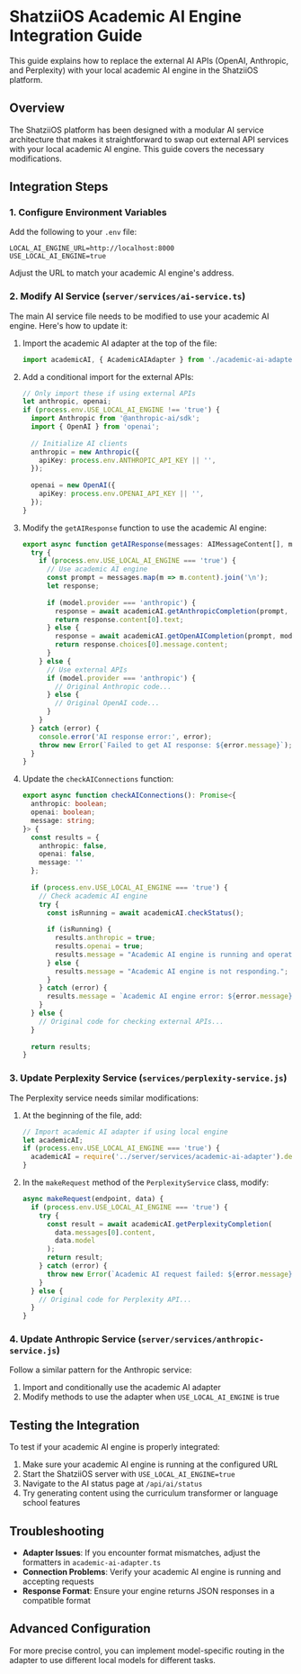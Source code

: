 # ShatziiOS Academic AI Engine Integration Guide

This guide explains how to replace the external AI APIs (OpenAI, Anthropic, and Perplexity) with your local academic AI engine in the ShatziiOS platform.

## Overview

The ShatziiOS platform has been designed with a modular AI service architecture that makes it straightforward to swap out external API services with your local academic AI engine. This guide covers the necessary modifications.

## Integration Steps

### 1. Configure Environment Variables

Add the following to your `.env` file:

```
LOCAL_AI_ENGINE_URL=http://localhost:8000
USE_LOCAL_AI_ENGINE=true
```

Adjust the URL to match your academic AI engine's address.

### 2. Modify AI Service (`server/services/ai-service.ts`)

The main AI service file needs to be modified to use your academic AI engine. Here's how to update it:

1. Import the academic AI adapter at the top of the file:
   ```typescript
   import academicAI, { AcademicAIAdapter } from './academic-ai-adapter';
   ```

2. Add a conditional import for the external APIs:
   ```typescript
   // Only import these if using external APIs
   let anthropic, openai;
   if (process.env.USE_LOCAL_AI_ENGINE !== 'true') {
     import Anthropic from '@anthropic-ai/sdk';
     import { OpenAI } from 'openai';
     
     // Initialize AI clients
     anthropic = new Anthropic({
       apiKey: process.env.ANTHROPIC_API_KEY || '',
     });
     
     openai = new OpenAI({
       apiKey: process.env.OPENAI_API_KEY || '',
     });
   }
   ```

3. Modify the `getAIResponse` function to use the academic AI engine:
   ```typescript
   export async function getAIResponse(messages: AIMessageContent[], model: AIModel = DEFAULT_AI_MODEL): Promise<string> {
     try {
       if (process.env.USE_LOCAL_AI_ENGINE === 'true') {
         // Use academic AI engine
         const prompt = messages.map(m => m.content).join('\n');
         let response;
         
         if (model.provider === 'anthropic') {
           response = await academicAI.getAnthropicCompletion(prompt, model.model);
           return response.content[0].text;
         } else {
           response = await academicAI.getOpenAICompletion(prompt, model.model);
           return response.choices[0].message.content;
         }
       } else {
         // Use external APIs
         if (model.provider === 'anthropic') {
           // Original Anthropic code...
         } else {
           // Original OpenAI code...
         }
       }
     } catch (error) {
       console.error('AI response error:', error);
       throw new Error(`Failed to get AI response: ${error.message}`);
     }
   }
   ```

4. Update the `checkAIConnections` function:
   ```typescript
   export async function checkAIConnections(): Promise<{
     anthropic: boolean;
     openai: boolean;
     message: string;
   }> {
     const results = {
       anthropic: false,
       openai: false,
       message: ''
     };
     
     if (process.env.USE_LOCAL_AI_ENGINE === 'true') {
       // Check academic AI engine
       try {
         const isRunning = await academicAI.checkStatus();
         
         if (isRunning) {
           results.anthropic = true;
           results.openai = true;
           results.message = "Academic AI engine is running and operational.";
         } else {
           results.message = "Academic AI engine is not responding.";
         }
       } catch (error) {
         results.message = `Academic AI engine error: ${error.message}`;
       }
     } else {
       // Original code for checking external APIs...
     }
     
     return results;
   }
   ```

### 3. Update Perplexity Service (`services/perplexity-service.js`)

The Perplexity service needs similar modifications:

1. At the beginning of the file, add:
   ```javascript
   // Import academic AI adapter if using local engine
   let academicAI;
   if (process.env.USE_LOCAL_AI_ENGINE === 'true') {
     academicAI = require('../server/services/academic-ai-adapter').default;
   }
   ```

2. In the `makeRequest` method of the `PerplexityService` class, modify:
   ```javascript
   async makeRequest(endpoint, data) {
     if (process.env.USE_LOCAL_AI_ENGINE === 'true') {
       try {
         const result = await academicAI.getPerplexityCompletion(
           data.messages[0].content,
           data.model
         );
         return result;
       } catch (error) {
         throw new Error(`Academic AI request failed: ${error.message}`);
       }
     } else {
       // Original code for Perplexity API...
     }
   }
   ```

### 4. Update Anthropic Service (`server/services/anthropic-service.js`)

Follow a similar pattern for the Anthropic service:

1. Import and conditionally use the academic AI adapter
2. Modify methods to use the adapter when `USE_LOCAL_AI_ENGINE` is true

## Testing the Integration

To test if your academic AI engine is properly integrated:

1. Make sure your academic AI engine is running at the configured URL
2. Start the ShatziiOS server with `USE_LOCAL_AI_ENGINE=true` 
3. Navigate to the AI status page at `/api/ai/status`
4. Try generating content using the curriculum transformer or language school features

## Troubleshooting

- **Adapter Issues**: If you encounter format mismatches, adjust the formatters in `academic-ai-adapter.ts`
- **Connection Problems**: Verify your academic AI engine is running and accepting requests
- **Response Format**: Ensure your engine returns JSON responses in a compatible format

## Advanced Configuration

For more precise control, you can implement model-specific routing in the adapter to use different local models for different tasks.